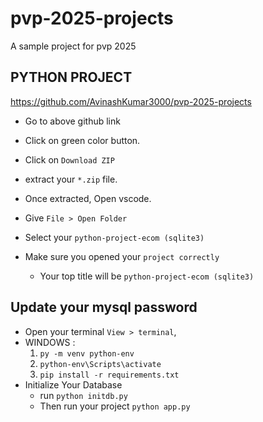 # pvp-2025-projects

A sample project for pvp 2025

## PYTHON PROJECT

https://github.com/AvinashKumar3000/pvp-2025-projects

- Go to above github link
- Click on green color button.
- Click on `Download ZIP`
- extract your `*.zip` file.

- Once extracted, Open vscode.
- Give `File > Open Folder`
- Select your `python-project-ecom (sqlite3)`

- Make sure you opened your `project correctly`
  - Your top title will be `python-project-ecom (sqlite3)`

## Update your mysql password

- Open your terminal `View > terminal`,
- WINDOWS :
  1. `py -m venv python-env`
  2. `python-env\Scripts\activate`
  3. `pip install -r requirements.txt`
- Initialize Your Database
  - run `python initdb.py`
  - Then run your project `python app.py`
